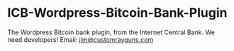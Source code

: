 # ICB-Wordpress-Bitcoin-Bank-Plugin
The Wordpress Bitcoin bank plugin, from the Internet Central Bank. We need developers! Email: jim@customrayguns.com
